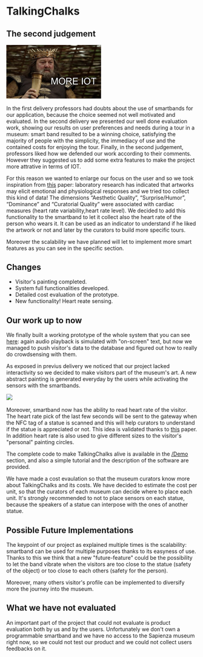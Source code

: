 # TalkingChalks

## The second judgement
<img src="pics/more_iot.jpg" width="250px">

In the first delivery professors had doubts about the use of smartbands for our application, because the choice seemed not well motivated and evaluated.
In the second delivery we presented our well done evaluation work, showing our results on user preferences and needs during a tour in a museum: smart band resulted to be a winning choice, satisfying the majority of people with the simplicity, the immediacy of use and the contained costs for enjoying the tour.
Finally, in the second judgement, professors liked how we defended our work according to their comments. However they suggested us to add some extra features to make the project more attrative in terms of IOT.

For this reason we wanted to enlarge our focus on the user and so we took inspiration from [this](https://mapping-museum-experience.com/wp-content/uploads/2019/04/Physiological-Correlates.pdf) paper: laboratory research has indicated that artworks may elicit emotional and physiological responses and we tried too collect this kind of data! The dimensions “Aesthetic Quality”, “Surprise/Humor”, “Dominance”  and “Curatorial Quality” were associated with cardiac measures (heart rate variability,heart rate level).
We decided to add this functionality to the smartband to let it collect also the heart rate of the person who wears it. It can be used as an indicator to understand if he liked the artwork or not and later by the curators to build more specific tours.

Moreover the scalability we have planned will let to implement more smart features as you can see in the specific section.

## Changes
* Visitor's painting completed.
* System full functionalities developed. 
* Detailed cost evaluation of the prototype. 
* New functionality! Heart reate sensing.

## Our work up to now
We finally built a working prototype of the whole system that you can see [here](https://youtu.be/zbf5zkPk7X0): again audio playback is simulated with "on-screen" text, but now we managed to push visitor's data to the database and figured out how to really do crowdsensing with them.

As exposed in previus delivery we noticed that our project lacked interactivity so we decided to make visitors part of the museum's art. A new abstract painting is generated everyday by the users while activating the sensors with the smartbands.

<img src="pics/circle.gif">

Moreover, smartband now has the ability to read heart rate of the visitor. The heart rate pick of the last few seconds will be sent to the gateway when the NFC tag of a statue is scanned and this will help curators to understand if the statue is appreciated or not. This idea is validated thanks to [this](https://mapping-museum-experience.com/wp-content/uploads/2019/04/Physiological-Correlates.pdf) paper. In addition heart rate is also used to give different sizes to the visitor's "personal" painting circles.

The complete code to make TalkingChalks alive is available in the [/Demo](https://github.com/PanK0/TalkingChalks/tree/master/Demo) section, and also a simple tutorial and the description of the software are provided.

We have made a cost evaulation so that the museum curators know more about TalkingChalks and its costs. We have decided to estimate the cost per unit, so that the curators of each museum can decide where to place each unit. It's strongly recommended to not to place sensors on each statue, because the speakers of a statue can interpose with the ones of another statue.

## Possible Future Implementations
The keypoint of our project as explained multiple times is the scalability: smartband can be used for multiple purposes thanks to its easyness of use. Thanks to this we think that a new "future-feature" could be the possibility to let the band vibrate when the visitors are too close to the statue (safety of the object) or too close to each others (safety for the person). 

Moreover, many others visitor's profile can be implemented to diversify more the journey into the museum.

## What we have not evaluated
An important part of the project that could not evaluate is product evaluation both by us and by the users. Unfortunately we don't own a programmable smartband and we have no access to the Sapienza museum right now, so we could not test our product and we could not collect users feedbacks on it. 
